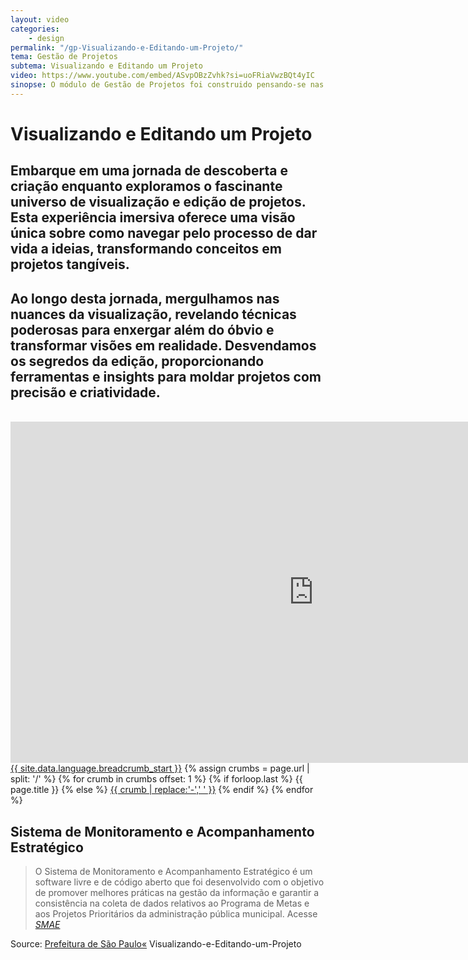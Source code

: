 ```yaml
---
layout: video
categories:
    - design
permalink: "/gp-Visualizando-e-Editando-um-Projeto/"
tema: Gestão de Projetos
subtema: Visualizando e Editando um Projeto
video: https://www.youtube.com/embed/ASvpOBzZvhk?si=uoFRiaVwzBQt4yIC
sinopse: O módulo de Gestão de Projetos foi construido pensando-se nas especificidades e complexidades da gestão de projetos dentro da Administração Pública. Neste tutorial criaremos um novo projeto dentro do SMAE nos atentando para o preenchimento correto de todos os campos de texto solicitados, mesmo os não obrigatórios.
---
```

<!--Title-->

# Visualizando e Editando um Projeto

<!--Teaser-->

## Embarque em uma jornada de descoberta e criação enquanto exploramos o fascinante universo de visualização e edição de projetos. Esta experiência imersiva oferece uma visão única sobre como navegar pelo processo de dar vida a ideias, transformando conceitos em projetos tangíveis.

## Ao longo desta jornada, mergulhamos nas nuances da visualização, revelando técnicas poderosas para enxergar além do óbvio e transformar visões em realidade. Desvendamos os segredos da edição, proporcionando ferramentas e insights para moldar projetos com precisão e criatividade.

<br>

<!--Video-->

<iframe class="video-tutoras" width='970' height='546' src='https://www.youtube.com/embed/ASvpOBzZvhk?si=uoFRiaVwzBQt4yIC' frameborder='0' allowfullscreen></iframe>

<!--Breadcrumbs-->


<nav class="breadcrumbs" role="menubar" aria-label="breadcrumbs">
 <a href="{{ site.url }}{{ site.baseurl }}">{{ site.data.language.breadcrumb_start }}</a>
 {% assign crumbs = page.url | split: '/' %}
   {% for crumb in crumbs offset: 1 %}
    {% if forloop.last %}
        <a class="current">{{ page.title }}</a>
    {% else %}
        <a href="{{ site.url }}{{ site.baseurl }}{% assign crumb_limit = forloop.index | plus: 1 %}{% for crumb in crumbs limit: crumb_limit %}{{ crumb | append: '/' }}{% endfor %}">{{ crumb | replace:'-',' ' }}</a>
    {% endif %}
  {% endfor %}
</nav>



<!--more-->


## Sistema de Monitoramento e Acompanhamento Estratégico

> O Sistema de Monitoramento e Acompanhamento Estratégico é um software livre e de código aberto que foi desenvolvido com o objetivo de promover melhores práticas na gestão da informação e garantir a consistência na coleta de dados relativos ao Programa de Metas e aos Projetos Prioritários da administração pública municipal. Acesse <cite>[SMAE](https://smae.prefeitura.sp.fgv.br/login)</cite>



Source: [Prefeitura de São Paulo«](https://www.capital.sp.gov.br/)
Visualizando-e-Editando-um-Projeto